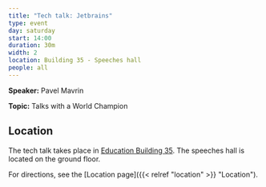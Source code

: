 ```yaml
---
title: "Tech talk: Jetbrains"
type: event
day: saturday
start: 14:00
duration: 30m
width: 2
location: Building 35 - Speeches hall
people: all
---
```

**Speaker:** Pavel Mavrin

**Topic:** Talks with a World Champion


## Location
The tech talk takes place in [Education Building 35](https://map.tudelftcampus.nl/poi/education-building-35/).
The speeches hall is located on the ground floor.

For directions, see the [Location page]({{< relref "location" >}} "Location").
